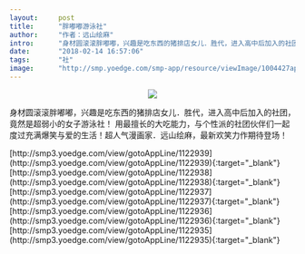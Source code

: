 ```yaml
---
layout:     post
title:      "胖嘟嘟游泳社"
author:     "作者：远山绘麻"
intro:      "身材圆滚滚胖嘟嘟，兴趣是吃东西的猪排店女儿．胜代，进入高中后加入的社团，竟然是超弱小的女子游泳社！ 用最擅长的大吃能力，与个性派的社团伙伴们一起度过充满爆笑与爱的生活！超人气漫画家．远山绘麻，最新欢笑力作期待登场！"
date:       "2018-02-14 16:57:06"
tags:       "社"
image:      "http://smp.yoedge.com/smp-app/resource/viewImage/1004427appline.png"
---
```

<div style="text-align: center">
<p><img src="http://smp.yoedge.com/smp-app/resource/viewImage/1004427appline.png"/></p>
</div>
<p class="post-meta">
<span>身材圆滚滚胖嘟嘟，兴趣是吃东西的猪排店女儿．胜代，进入高中后加入的社团，竟然是超弱小的女子游泳社！ 用最擅长的大吃能力，与个性派的社团伙伴们一起度过充满爆笑与爱的生活！超人气漫画家．远山绘麻，最新欢笑力作期待登场！</span>
</p>
[http://smp3.yoedge.com/view/gotoAppLine/1122939](http://smp3.yoedge.com/view/gotoAppLine/1122939){:target="_blank"}
[http://smp3.yoedge.com/view/gotoAppLine/1122938](http://smp3.yoedge.com/view/gotoAppLine/1122938){:target="_blank"}
[http://smp3.yoedge.com/view/gotoAppLine/1122937](http://smp3.yoedge.com/view/gotoAppLine/1122937){:target="_blank"}
[http://smp3.yoedge.com/view/gotoAppLine/1122936](http://smp3.yoedge.com/view/gotoAppLine/1122936){:target="_blank"}
[http://smp3.yoedge.com/view/gotoAppLine/1122935](http://smp3.yoedge.com/view/gotoAppLine/1122935){:target="_blank"}


